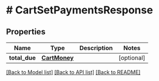 # # CartSetPaymentsResponse


## Properties 


Name | Type | Description | Notes
------------ | ------------- | ------------- | -------------
**total_due**| [**CartMoney**](CartMoney.md) |   | [optional]


[[Back to Model list]](../../README.md#models) [[Back to API list]](../../README.md#endpoints) [[Back to README]](../../README.md)

